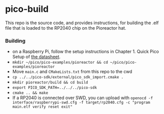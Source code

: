 # pico-build


This repo is the source code, and provides instructions, for building the .elf file that is loaded to the RP2040 chip on the Pioreactor hat.


### Building

 - on a Raspberry Pi, follow the setup instructions in Chapter 1. Quick Pico Setup of [the datasheet](https://datasheets.raspberrypi.com/pico/getting-started-with-pico.pdf).
 - `mkdir ~/pico/pico-examples/pioreactor && cd ~/pico/pico-examples/pioreactor`
 - Move `main.c` and `CMakeLists.txt` from this repo to the cwd
 - `cp ../../pico-sdk/external/pico_sdk_import.cmake .`
 - `mkdir pioreactor/build && cd build`
 - `export PICO_SDK_PATH=../../../pico-sdk`
 - `cmake .. && make`
 - If a RP2040 is connected over SWD, you can upload with `openocd -f interface/raspberrypi-swd.cfg -f target/rp2040.cfg -c "program main.elf verify reset exit"`